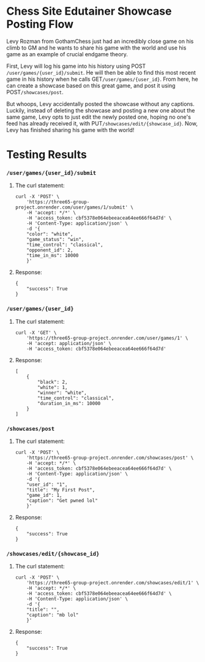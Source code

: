 # Chess Site Edutainer Showcase Posting Flow
Levy Rozman from GothamChess just had an incredibly close game on his climb to GM and he wants to share his game with the world and use his game as an example of crucial endgame theory. 

First, Levy will log his game into his history using POST ```/user/games/{user_id}/submit```. He will then be able to find this most recent game in his history when he calls GET```/user/games/{user_id}```. From here, he can create a showcase based on this great game, and post it using POST```/showcases/post```. 

But whoops, Levy accidentally posted the showcase without any captions. Luckily, instead of deleting the showcase and posting a new one about the same game, Levy opts to just edit the newly posted one, hoping no one's feed has already received it, with PUT```/showcases/edit/{showcase_id}```. Now, Levy has finished sharing his game with the world!


# Testing Results

### ```/user/games/{user_id}/submit```
1. The curl statement:
    ~~~
    curl -X 'POST' \
        'https://three65-group-project.onrender.com/user/games/1/submit' \
        -H 'accept: */*' \
        -H 'access_token: cbf5378e064ebeeacea64ee666f64d7d' \
        -H 'Content-Type: application/json' \
        -d '{
        "color": "white",
        "game_status": "win",
        "time_control": "classical",
        "opponent_id": 2,
        "time_in_ms": 10000
        }'
    ~~~
2. Response:
    ~~~
    {
        "success": True
    }
    ~~~

### ```/user/games/{user_id}```
1. The curl statement:
    ~~~
    curl -X 'GET' \
        'https://three65-group-project.onrender.com/user/games/1' \
        -H 'accept: application/json' \
        -H 'access_token: cbf5378e064ebeeacea64ee666f64d7d'
    ~~~
2. Response:
    ~~~
    [
        {
            "black": 2,
            "white": 1,
            "winner": "white",
            "time_control": "classical",
            "duration_in_ms": 10000
        }
    ]
    ~~~

### ```/showcases/post```
1. The curl statement:
    ~~~
    curl -X 'POST' \
        'https://three65-group-project.onrender.com/showcases/post' \
        -H 'accept: */*' \
        -H 'access_token: cbf5378e064ebeeacea64ee666f64d7d' \
        -H 'Content-Type: application/json' \
        -d '{
        "user_id": "1",
        "title": "My First Post",
        "game_id": 1,
        "caption": "Get pwned lol"
        }'
    ~~~
2. Response:
    ~~~
    {
        "success": True
    }
    ~~~

### ```/showcases/edit/{showcase_id}```
1. The curl statement:
    ~~~
    curl -X 'POST' \
        'https://three65-group-project.onrender.com/showcases/edit/1' \
        -H 'accept: */*' \
        -H 'access_token: cbf5378e064ebeeacea64ee666f64d7d' \
        -H 'Content-Type: application/json' \
        -d '{
        "title": "",
        "caption": "mb lol"
        }'
    ~~~
2. Response:
    ~~~
    {
        "success": True
    }
    ~~~